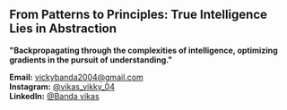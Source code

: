 ##  From Patterns to Principles: True Intelligence Lies in Abstraction  

**"Backpropagating through the complexities of intelligence, optimizing gradients in the pursuit of understanding."**  



**Email:** [vickybanda2004@gmail.com](mailto:vickybanda2004@gmail.com)  
**Instagram:** [@vikas_vikky_04](https://www.instagram.com/vikas_vikky_04/)  
**LinkedIn:** [@Banda vikas](https://www.linkedin.com/in/banda-vikas-670307291/)  
